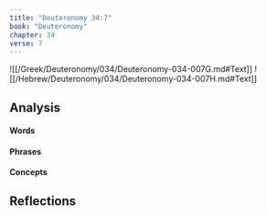 ```yaml
---
title: "Deuteronomy 34:7"
book: "Deuteronomy"
chapter: 34
verse: 7
---
```

![[/Greek/Deuteronomy/034/Deuteronomy-034-007G.md#Text]]
![[/Hebrew/Deuteronomy/034/Deuteronomy-034-007H.md#Text]]

## Analysis

#### Words

#### Phrases

#### Concepts

## Reflections
